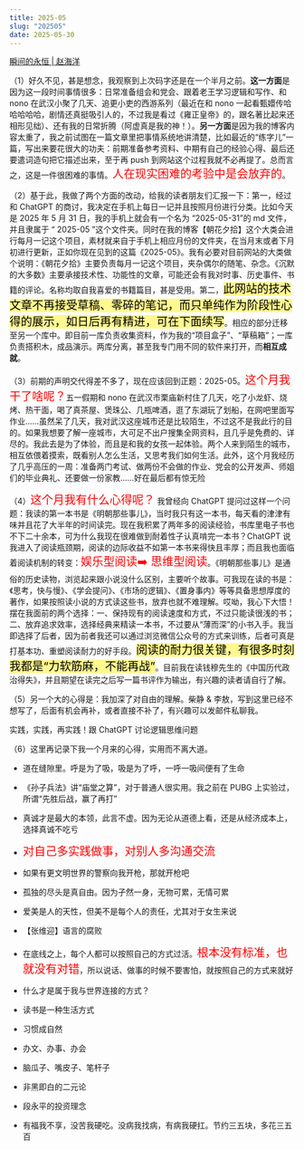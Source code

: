 ```yaml
---
title: 2025-05
slug: "202505"
date: 2025-05-30
---
```

[瞬间的永恒 | 赵海洋](http://www.999ttt.com/l/qingyinyue/1518.html)

（1）好久不见，甚是想念，我观察到上次码字还是在一个半月之前。**这一方面**是因为这一段时间事情很多：日常准备组会和党会、跟着老王学习逻辑和写作、和 nono 在武汉小聚了几天、追更小吏的西游系列（最近在和 nono 一起看甄嬛传哈哈哈哈哈，剧情还真挺吸引人的，不过我是看过《雍正皇帝》的，跟名著比起来还相形见绌）、还有我的日常折腾（阿虚真是我的神！）。**另一方面**是因为我的博客内容太重了，我之前试图在一篇文章里把事情系统地讲清楚，比如最近的“练字儿”一篇，写出来要花很大的功夫：前期准备参考资料、中期有自己的经验心得、最后还要遣词造句把它描述出来，至于再 push 到网站这个过程我就不必再提了。总而言之，这是一件很困难的事情。<span style="font-size: 20px; color: red">人在现实困难的考验中是会放弃的</span>。

（2）基于此，我做了两个方面的改动，给我的读者朋友们汇报一下：第一，经过和 ChatGPT 的商讨，我决定在手机上每日一记并且按照月份进行分类。比如今天是 2025 年 5 月 31 日，我的手机上就会有一个名为 “2025-05-31”的 md 文件，并且隶属于 “ 2025-05 ”这个文件夹。同时在我的博客【朝花夕拾】这个大类会进行每月一记这个项目，素材就来自于手机上相应月份的文件夹，在当月末或者下月初进行更新，正如你现在见到的这篇《2025-05》。我有必要对目前网站的大类做个说明：《朝花夕拾》主要负责每月一记这个项目，夹杂偶尔的随笔、杂念。《沉默的大多数》主要承接技术性、功能性的文章，可能还会有我对时事、历史事件、书籍的评论。名称均取自我喜爱的书籍篇目，甚是受用。第二，<mark style="font-size: 20px; background-color: #fff88f; color: black">此网站的技术文章不再接受草稿、零碎的笔记，而只单纯作为阶段性心得的展示，如日后再有精进，可在下面续写</mark>。相应的部分迁移至另一个库中。即目前一库负责收集资料，作为我的“项目盒子”、“草稿箱”；一库负责搭积木，成品演示。两库分离，甚至我专门用不同的软件来打开，而**相互成就**。

（3）前期的声明交代得差不多了，现在应该回到正题：2025-05。<span style="font-size: 20px; color: red">这个月我干了啥呢？</span>五一假期和 nono 在武汉市栗庙新村住了几天，吃了小龙虾、烧烤、热干面，喝了真茶屋、煲珠公、几瓶啤酒，逛了东湖玩了划船，在网吧里面写作业……虽然呆了几天，我对武汉这座城市还是比较陌生，不过这不是我此行的目的。如果我想要了解一座城市，大可足不出户搜集全网资料，且几乎是免费的、详尽的。我此去是为了体验，而且是和我的女孩一起体验。两个人来到陌生的城市，相互依偎着摸索，既看别人怎么生活，又思考我们如何生活。此外，这个月我经历了几乎高压的一周：准备两门考试、做两份不会做的作业、党会的公开发声、师姐们的毕业典礼、还要做一份家教……好在最后都有惊无险

（4）<span style="font-size: 20px; color: red">这个月我有什么心得呢？</span> 我曾经向 ChatGPT 提问过这样一个问题：我读的第一本书是《明朝那些事儿》，当时我只有这一本书，每天看的津津有味并且花了大半年的时间读完。现在我积累了两年多的阅读经验，书库里电子书也不下二十余本，可为什么我现在很难做到耐着性子认真啃完一本书？ChatGPT 说我进入了阅读瓶颈期，阅读的边际收益不如第一本书来得快且丰厚；而且我也面临着阅读机制的转变：<span style="font-size: 20px; color: red">娱乐型阅读➡️ 思维型阅读</span>。《明朝那些事儿》是通俗的历史读物，浏览起来跟小说没什么区别，主要听个故事。可我现在读的书是：《思考，快与慢》、《学会提问》、《市场的逻辑》、《置身事内》等等具备思想厚度的著作，如果按照读小说的方式读这些书，放弃也就不难理解。哎呦，我心下大悟！摆在我面前的两个选择：一、保持现有的阅读速度和方式，不过只能读很浅的书；二、放弃追求效率，选择经典来精读一本书，不过要从“薄而深”的小书入手。我当即选择了后者，因为前者我还可以通过浏览微信公众号的方式来训练，后者可真是打基本功、重塑阅读耐力的好手段。<mark style="font-size: 20px; background-color: #fff88f; color: black">阅读的耐力很关键，有很多时刻我都是“力软筋麻，不能再战”</mark>。目前我在读钱穆先生的《中国历代政治得失》，并且期望在读完之后写一篇书评作为输出，有兴趣的读者请自行了解。

（5）另一个大的心得是：我加深了对自由的理解。柴静 & 李敖，写到这里已经不想写了，后面有机会再补，或者直接不补了，有兴趣可以发邮件私聊我。

实践，实践，再实践！跟 ChatGPT 讨论逻辑思维问题


（6）这里再记录下我一个月来的心得，实用而不离大道。

- 道在缝隙里。呼是为了吸，吸是为了呼，一呼一吸间便有了生命

- 《孙子兵法》讲“庙堂之算”，对于普通人很实用。我之前在 PUBG 上实验过，所谓“先胜后战，赢了再打”

- 真诚才是最大的本领，此言不虚。因为无论从道德上看，还是从经济成本上，选择真诚不吃亏

- <span style="font-size: 20px; color: red">对自己多实践做事，对别人多沟通交流</span>

- 如果有更文明世界的警察向我开枪，那就开枪吧

- 孤独的尽头是真自由。因为孑然一身，无物可累，无情可累

- 爱美是人的天性，但美不是每个人的责任，尤其对于女生来说

- 【张维迎】语言的腐败

- 在底线之上，每个人都可以按照自己的方式过活。<span style="font-size: 20px; color: red">根本没有标准，也就没有对错</span>，所以说话、做事的时候不要害怕，就按照自己的方式来就好

- 什么才是属于我与世界连接的方式？

- 读书是一种生活方式

- 习惯成自然

- 办文、办事、办会

- 脑瓜子、嘴皮子、笔杆子

- 非黑即白的二元论

- 段永平的投资理念

- 有福我不享，没苦我硬吃。没病我找病，有病我硬扛。节约三五块，多花三五百



